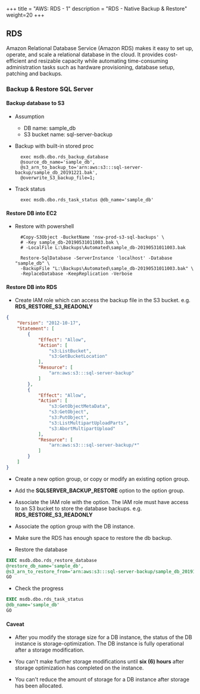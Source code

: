 +++
title = "AWS: RDS - 1"
description = "RDS - Native Backup & Restore"
weight=20
+++


## RDS

Amazon Relational Database Service (Amazon RDS) makes it easy to set up, operate, and scale a relational database in the cloud. It provides cost-efficient and resizable capacity while automating time-consuming administration tasks such as hardware provisioning, database setup, patching and backups.

### Backup & Restore SQL Server

#### Backup database to S3

* Assumption
  * DB name: sample_db
  * S3 bucket name: sql-server-backup

* Backup with built-in stored proc

        exec msdb.dbo.rds_backup_database 
        @source_db_name='sample_db', 
        @s3_arn_to_backup_to='arn:aws:s3:::sql-server-backup/sample_db_20191221.bak', 
        @overwrite_S3_backup_file=1;


* Track status

        exec msdb.dbo.rds_task_status @db_name='sample_db'


#### Restore DB into EC2 

* Restore with powershell

        #Copy-S3Object -BucketName 'nsw-prod-s3-sql-backups' \ 
        # -Key sample_db-20190531011003.bak \
        # -LocalFile L:\Backups\Automated\sample_db-20190531011003.bak

        Restore-SqlDatabase -ServerInstance 'localhost' -Database "sample_db" \
        -BackupFile "L:\Backups\Automated\sample_db-20190531011003.bak" \
        -ReplaceDatabase -KeepReplication -Verbose

#### Restore DB into RDS

* Create IAM role which can access the backup file in the S3 bucket. e.g. **RDS_RESTORE_S3_READONLY**

```json
{
    "Version": "2012-10-17",
    "Statement": [
        {
            "Effect": "Allow",
            "Action": [
                "s3:ListBucket",
                "s3:GetBucketLocation"
            ],
            "Resource": [
                "arn:aws:s3:::sql-server-backup"
            ]
        },
        {
            "Effect": "Allow",
            "Action": [
                "s3:GetObjectMetaData",
                "s3:GetObject",
                "s3:PutObject",
                "s3:ListMultipartUploadParts",
                "s3:AbortMultipartUpload"
            ],
            "Resource": [
                "arn:aws:s3:::sql-server-backup/*"
            ]
        }
    ]
}
```
  

* Create a new option group, or copy or modify an existing option group.

* Add the **SQLSERVER_BACKUP_RESTORE** option to the option group.

* Associate the IAM role with the option. The IAM role must have access to an S3 bucket to store the database backups. e.g. **RDS_RESTORE_S3_READONLY**

* Associate the option group with the DB instance.

* Make sure the RDS has enough space to restore the db backup.

* Restore the database

```sql
EXEC msdb.dbo.rds_restore_database 
@restore_db_name='sample_db',
@s3_arn_to_restore_from='arn:aws:s3:::sql-server-backup/sample_db_20191221.bak'
GO
```

* Check the progress 

```sql
EXEC msdb.dbo.rds_task_status 
@db_name='sample_db'
GO
```

#### Caveat 

* After you modify the storage size for a DB instance, the status of the DB instance is storage-optimization. The DB instance is fully operational after a storage modification.

* You can't make further storage modifications until **six (6) hours** after storage optimization has completed on the instance.

* You can't reduce the amount of storage for a DB instance after storage has been allocated.







